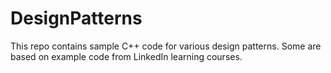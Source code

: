 # DesignPatterns
This repo contains sample C++ code for various design patterns. Some are based on example code from LinkedIn learning courses.
